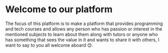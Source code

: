 # Welcome to our platform
The focus of this platform is to make a platform that provides programming and tech courses and allows any person who has passion or interest in the mentioned subjects to learn about them along with tutors or anyone who has something that sees the value in it and wants to share it with others, I want to say to you all welcome aboard 😊.
